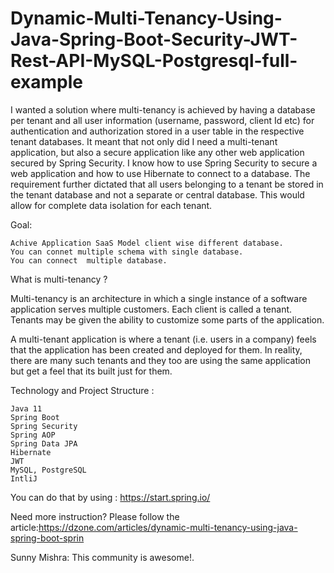 # Dynamic-Multi-Tenancy-Using-Java-Spring-Boot-Security-JWT-Rest-API-MySQL-Postgresql-full-example
I wanted a solution where multi-tenancy is achieved by having a database per tenant and all user information (username, password, client Id etc) for authentication and authorization stored in a user table in the respective tenant databases. It meant that not only did I need a multi-tenant application, but also a secure application like any other web application secured by Spring Security. I know how to use Spring Security to secure a web application and how to use Hibernate to connect to a database. The requirement further dictated that all users belonging to a tenant be stored in the tenant database and not a separate or central database. This would allow for complete data isolation for each tenant.

Goal:

    Achive Application SaaS Model client wise different database.
    You can connet multiple schema with single database.
    You can connect  multiple database.


What is multi-tenancy ?

Multi-tenancy is an architecture in which a single instance of a software application serves multiple customers. Each client is called a tenant. Tenants may be given the ability to customize some parts of the application.

A multi-tenant application is where a tenant (i.e. users in a company) feels that the application has been created and deployed for them. In reality, there are many such tenants and they too are using the same application but get a feel that its built just for them.

Technology and Project Structure :

    Java 11
    Spring Boot
    Spring Security
    Spring AOP
    Spring Data JPA
    Hibernate
    JWT
    MySQL, PostgreSQL
    IntliJ

You can do that by using : https://start.spring.io/

Need more instruction? Please follow the article:https://dzone.com/articles/dynamic-multi-tenancy-using-java-spring-boot-sprin

Sunny Mishra: This community is awesome!.

